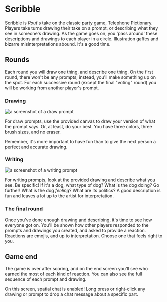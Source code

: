 # Scribble

Scribble is _Rout_'s take on the classic party game, Telephone Pictionary. Players take turns drawing their take on a prompt, or describing what they see in someone's drawing. As the game goes on, you 'pass around' these descriptions and drawings to each player in a circle. Illustration gaffes and bizarre misinterpretations abound. It's a good time.

## Rounds

Each round you will draw one thing, and describe one thing. On the first round, there won't be any prompts; instead, you'll make something up on the spot. For each successive round (except the final "voting" round) you will be working from another player's prompt.

### Drawing

![a screenshot of a draw prompt](/assets/draw_prompt.png)

For draw prompts, use the provided canvas to draw your version of what the prompt says. Or, at least, do your best. You have three colors, three brush sizes, and no eraser.

Remember, it's more important to have fun than to give the next person a perfect and accurate drawing.

### Writing

![a screenshot of a writing prompt](/assets/write_prompt.png)

For writing prompts, look at the provided drawing and describe what you see. Be specific! If it's a dog, what type of dog? What is the dog doing? Go further! What is the dog _feeling_? What are its politics? A good description is fun and leaves a lot up to the artist for interpretation.

### The final round

Once you've done enough drawing and describing, it's time to see how everyone got on. You'll be shown how other players responded to the prompts and drawings you created, and asked to provide a reaction. Reactions are emojis, and up to interpretation. Choose one that feels right to you.

## Game end

The game is over after scoring, and on the end screen you'll see who earned the most of each kind of reaction. You can also see the full sequence of each prompt and drawing.

On this screen, spatial chat is enabled! Long press or right-click any drawing or prompt to drop a chat message about a specific part.
